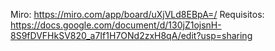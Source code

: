 Miro: https://miro.com/app/board/uXjVLd8EBpA=/
Requisitos: https://docs.google.com/document/d/130jZ1ojsnH-8S9fDVFHkSV820_a7If1H7ONd2zxH8qA/edit?usp=sharing
